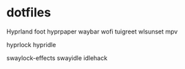 # dotfiles

Hyprland foot hyprpaper waybar wofi tuigreet wlsunset mpv

hyprlock hypridle

swaylock-effects swayidle idlehack